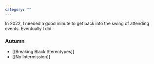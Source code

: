 ```yaml
---
category: ""
---
```

In 2022, I needed a good minute to get back into the swing of attending events. Eventually I did.

### Autumn
- [[Breaking Black Stereotypes]]
- [[No Intermission]]